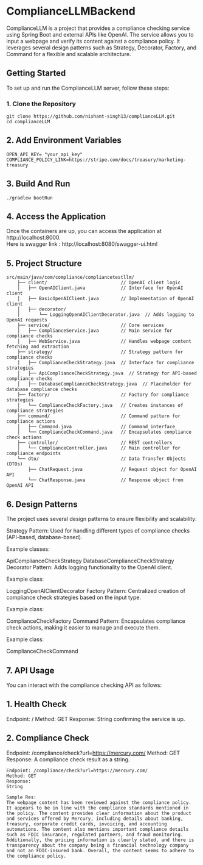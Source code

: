 # ComplianceLLMBackend

ComplianceLLM is a project that provides a compliance checking service using Spring Boot and external APIs like OpenAI. The service allows you to input a webpage and verify its content against a compliance policy. It leverages several design patterns such as Strategy, Decorator, Factory, and Command for a flexible and scalable architecture.
## Getting Started

To set up and run the ComplianceLLM server, follow these steps:

### 1. Clone the Repository

```console
git clone https://github.com/nishant-singh13/complianceLLM.git
cd complianceLLM 
```
## 2. Add Environment Variables
```console
OPEN_API_KEY= "your_api_key"
COMPLIANCE_POLICY_LINK=https://stripe.com/docs/treasury/marketing-treasury
```

## 3. Build And Run
```console
./gradlew bootRun
```

## 4. Access the Application
Once the containers are up, you can access the application at http://localhost:8000.\
Here is swagger link : http://localhost:8080/swagger-ui.html

## 5. Project Structure
```console
src/main/java/com/compliance/compliancetestllm/
    ├── client/                           // OpenAI client logic
    │   ├── OpenAIClient.java             // Interface for OpenAI client
    │   ├── BasicOpenAIClient.java        // Implementation of OpenAI client
    │   ├── decorator/
    │       └── LoggingOpenAIClientDecorator.java  // Adds logging to OpenAI requests
    ├── service/                          // Core services
    │   ├── ComplianceService.java        // Main service for compliance checks
    │   ├── WebService.java               // Handles webpage content fetching and extraction
    ├── strategy/                         // Strategy pattern for compliance checks
    │   ├── ComplianceCheckStrategy.java  // Interface for compliance strategies
    │   ├── ApiComplianceCheckStrategy.java  // Strategy for API-based compliance checks
    │   ├── DatabaseComplianceCheckStrategy.java  // Placeholder for database compliance checks
    ├── factory/                          // Factory for compliance strategies
    │   └── ComplianceCheckFactory.java   // Creates instances of compliance strategies
    ├── command/                          // Command pattern for compliance actions
    │   ├── Command.java                  // Command interface
    │   └── ComplianceCheckCommand.java   // Encapsulates compliance check actions
    ├── controller/                       // REST controllers
    │   └── ComplianceController.java     // Main controller for compliance endpoints
    └── dto/                              // Data Transfer Objects (DTOs)
        ├── ChatRequest.java              // Request object for OpenAI API
        └── ChatResponse.java             // Response object from OpenAI API
```

## 6. Design Patterns
The project uses several design patterns to ensure flexibility and scalability:

Strategy Pattern:
Used for handling different types of compliance checks (API-based, database-based).

Example classes:

ApiComplianceCheckStrategy
DatabaseComplianceCheckStrategy
Decorator Pattern:
Adds logging functionality to the OpenAI client.

Example class:

LoggingOpenAIClientDecorator
Factory Pattern:
Centralized creation of compliance check strategies based on the input type.

Example class:

ComplianceCheckFactory
Command Pattern:
Encapsulates compliance check actions, making it easier to manage and execute them.

Example class:

ComplianceCheckCommand

## 7. API Usage
You can interact with the compliance checking API as follows:

## 1. Health Check
Endpoint: /
Method: GET
Response: String confirming the service is up.

## 2. Compliance Check
Endpoint: /compliance/check?url=https://mercury.com/
Method: GET
Response: A compliance check result as a string.

```console
Endpoint: /compliance/check?url=https://mercury.com/
Method: GET
Response:
String

Sample Res: 
The webpage content has been reviewed against the compliance policy. It appears to be in line with the compliance standards mentioned in the policy. The content provides clear information about the product and services offered by Mercury, including details about banking, treasury, corporate credit cards, invoicing, and accounting automations. The content also mentions important compliance details such as FDIC insurance, regulated partners, and fraud monitoring. Additionally, the pricing information is clearly stated, and there is transparency about the company being a financial technology company and not an FDIC-insured bank. Overall, the content seems to adhere to the compliance policy.
```

